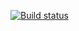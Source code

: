 [![Build status](https://ci.appveyor.com/project/DimaNaumov/seleniumvisualtest-d8taf?svg=true)](https://ci.appveyor.com/project/DimaNaumov/seleniumvisualtest-d8taf)
